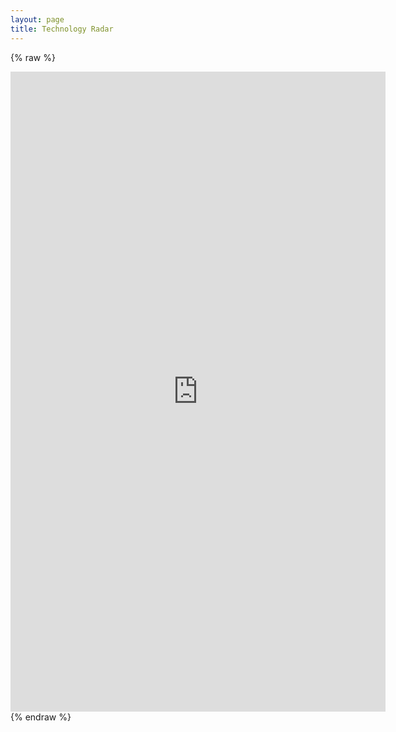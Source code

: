 ```yaml
---
layout: page
title: Technology Radar
---
```


{% raw %}
<iframe frameborder="no" border="0" marginwidth="0" marginheight="0" width="600px" height="1024px" src="https://radar.thoughtworks.com/?sheetId=https%3A%2F%2Fdocs.google.com%2Fspreadsheets%2Fd%2F1mf_8yGi_wsYGADhTI1dafgRFplunA2URxmkNXOjwLuI%2Fedit%23gid%3D0"></iframe>
{% endraw %}
